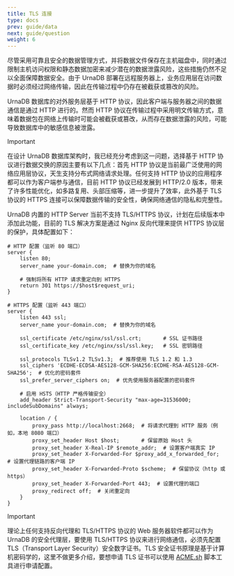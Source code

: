 ```yaml
---
title: TLS 连接
type: docs
prev: guide/data
next: guide/question
weight: 6
---
```


尽管采用可靠且安全的数据管理方式，并将数据文件保存在主机磁盘中，同时通过限制主机访问权限和静态数据加密来减少潜在的数据泄露风险，这些措施仍然不足以全面保障数据安全。由于 UrnaDB 部署在远程服务器上，业务应用层在访问数据时必须经过网络传输，因此在传输过程中仍存在被截获或篡改的风险。

UrnaDB 数据库的对外服务层基于 HTTP 协议，因此客户端与服务器之间的数据通信是通过 HTTP 进行的。然而 HTTP 协议在传输过程中采用明文传输方式，意味着数据包在网络上传输时可能会被截获或篡改，从而存在数据泄露的风险，可能导致数据库中的敏感信息被泄露。

> [!IMPORTANT]
> 在设计 UrnaDB 数据库架构时，我已经充分考虑到这一问题，选择基于 HTTP 协议进行数据交换的原因主要有以下几点：首先 HTTP 协议是当前最广泛使用的网络应用层协议，天生支持分布式网络请求处理。任何支持 HTTP 协议的应用程序都可以作为客户端参与通信，目前 HTTP 协议已经发展到 HTTP/2.0 版本，带来了许多性能优化，如多路复用、头部压缩等，进一步提升了效率，此外基于 TLS 协议的 HTTPS 连接可以保障数据传输的安全性，确保网络通信的隐私和完整性。

UrnaDB 内置的 HTTP Server 当前不支持 TLS/HTTPS 协议，计划在后续版本中添加此功能，目前的 TLS 解决方案是通过 Nginx 反向代理来提供 HTTPS 协议层的保护，具体配置如下：

```nginx
# HTTP 配置（监听 80 端口）
server {
    listen 80;
    server_name your-domain.com;  # 替换为你的域名

    # 强制将所有 HTTP 请求重定向到 HTTPS
    return 301 https://$host$request_uri;
}

# HTTPS 配置（监听 443 端口）
server {
    listen 443 ssl;
    server_name your-domain.com;  # 替换为你的域名

    ssl_certificate /etc/nginx/ssl/ssl.crt;       # SSL 证书路径
    ssl_certificate_key /etc/nginx/ssl/ssl.key;   # SSL 密钥路径

    ssl_protocols TLSv1.2 TLSv1.3;  # 推荐使用 TLS 1.2 和 1.3
    ssl_ciphers 'ECDHE-ECDSA-AES128-GCM-SHA256:ECDHE-RSA-AES128-GCM-SHA256';  # 优化的密码套件
    ssl_prefer_server_ciphers on;  # 优先使用服务器配置的密码套件

    # 启用 HSTS（HTTP 严格传输安全）
    add_header Strict-Transport-Security "max-age=31536000; includeSubDomains" always;

    location / {
        proxy_pass http://localhost:2668;  # 将请求代理到 HTTP 服务（例如，本地 8080 端口）
        proxy_set_header Host $host;       # 保留原始 Host 头
        proxy_set_header X-Real-IP $remote_addr;  # 设置客户端真实 IP
        proxy_set_header X-Forwarded-For $proxy_add_x_forwarded_for;  # 设置代理链路的客户端 IP
        proxy_set_header X-Forwarded-Proto $scheme;  # 保留协议（http 或 https）
        proxy_set_header X-Forwarded-Port 443;  # 设置代理的端口
        proxy_redirect off;  # 关闭重定向
    }
}
```

> [!IMPORTANT]
> 理论上任何支持反向代理和 TLS/HTTPS 协议的 Web 服务器软件都可以作为 UrnaDB 的安全代理层，要使用 TLS/HTTPS 协议来进行网络通信，必须先配置 TLS（Transport Layer Security）安全数字证书。TLS 安全证书原理是基于计算机密码学的，这里不做更多介绍，要想申请 TLS 证书可以使用 [ACME.sh](https://get.acme.sh) 脚本工具进行申请配置。